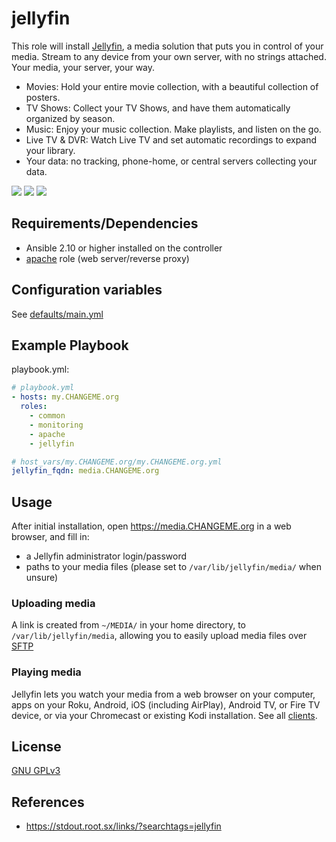jellyfin
=============

This role will install [Jellyfin](https://jellyfin.org/), a media solution that puts you in control of your media.
Stream to any device from your own server, with no strings attached. Your media, your server, your way.
 - Movies: Hold your entire movie collection, with a beautiful collection of posters.
 - TV Shows: Collect your TV Shows, and have them automatically organized by season.
 - Music: Enjoy your music collection. Make playlists, and listen on the go.
 - Live TV & DVR: Watch Live TV and set automatic recordings to expand your library.
 - Your data: no tracking, phone-home, or central servers collecting your data. 

[![](https://jellyfin.org/images/screenshots/home_thumb.png)](https://jellyfin.org/images/screenshots/home_full.png)
[![](https://jellyfin.org/images/screenshots/movie_thumb.png)](https://jellyfin.org/images/screenshots/movie_full.png)
[![](https://jellyfin.org/images/screenshots/playback_thumb.png)](hthttps://jellyfin.org/images/screenshots/playback_full.png)


Requirements/Dependencies
------------

- Ansible 2.10 or higher installed on the controller
- [apache](../apache) role (web server/reverse proxy)


Configuration variables
-----------------------

See [defaults/main.yml](defaults/main.yml)


Example Playbook
----------------

playbook.yml:

```yaml
# playbook.yml
- hosts: my.CHANGEME.org
  roles:
    - common
    - monitoring
    - apache
    - jellyfin

# host_vars/my.CHANGEME.org/my.CHANGEME.org.yml
jellyfin_fqdn: media.CHANGEME.org
```

Usage
-----

After initial installation, open https://media.CHANGEME.org in a web browser, and fill in:
- a Jellyfin administrator login/password
- paths to your media files (please set to `/var/lib/jellyfin/media/` when unsure)


### Uploading media

A link is created from `~/MEDIA/` in your home directory, to `/var/lib/jellyfin/media`, allowing you to easily upload media files over [SFTP](../common#usage)


### Playing media

Jellyfin lets you watch your media from a web browser on your computer, apps on your Roku, Android, iOS (including AirPlay), Android TV, or
Fire TV device, or via your Chromecast or existing Kodi installation. See all [clients](https://jellyfin.org/clients/).


License
-------

[GNU GPLv3](../../LICENSE)


References
-----------------

- https://stdout.root.sx/links/?searchtags=jellyfin

